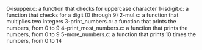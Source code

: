 0-isupper.c: a function that checks for uppercase character
1-isdigit.c: a function that checks for a digit (0 through 9)
2-mul.c: a function that multiplies two integers
3-print_numbers.c: a function that prints the numbers, from 0 to 9
4-print_most_numbers.c: a function that prints the numbers, from 0 to 9
5-more_numbers.c: a function that prints 10 times the numbers, from 0 to 14
